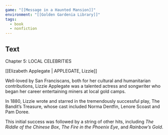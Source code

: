 ```yaml
---
game: "[[Message in a Haunted Mansion]]"
environment: "[[Golden Gardenia Library]]"
tags: 
  - book
  - nonfiction
---
```

## Text

Chapter 5: LOCAL CELEBRITIES

[[Elizabeth Applegate | APPLEGATE, Lizzie]]

Well-loved by San Franciscans, both for her cultural and humanitarian contributions, Lizzie Applegate was a talented actress and songwriter who began her career entertaining miners at local gold camps.

In 1880, Lizzie wrote and starred in the tremendously successful play, The Bandit’s Treasure, whose cast included Norma Dentfin, Lenore Scoast and Pam Doree.

This initial success was followed by a string of other hits, including *The Riddle of the Chinese Box*, *The Fire in the Phoenix Eye*, and *Rainbow’s Gold*.